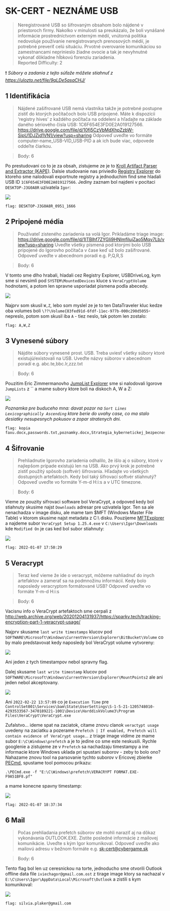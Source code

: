 # SK-CERT - NEZNÁME USB
> Neregistrované USB so šifrovaným obsahom bolo nájdené v priestoroch firmy. Nakolko v minulosti sa preukázalo, že boli vynášané informácie prostredníctvom externým médií, vnútorná politika nedovoluje používanie neregistrovanych prenosových médií, je potrebné preveriť celú situáciu. Prvotné overovanie komunikáciou so zamestnancami neprinieslo žiadne ovocie a tak je nevyhnutné vykonať dôkladne hĺbkovú forenziu zariadenia.<br/>
Reported Difficulty: 2

:exclamation: *Súbory a zadania z tejto súťaže môžete stiahnuť z https://ulozto.net/file/9qLDe5asaCHJ/*

## 1 Identifikácia
> Nájdené zašifrované USB nemá vlastníka takže je potrebné postupne zistiť do ktorých počítačoch bolo USB pripojené. Máte k dispozícii ‘registry hives’ z každého počítača na oddelení a hľadajte na základe daného sériového čísla USB: 1C6F654E3FD0E2A019127566.
https://drive.google.com/file/d/10fj5CzVbMdXhpZzbW-SipU1DJZjd1VN1/view?usp=sharing
Odpoveď uveďte vo formáte computer-name_USB-VID_USB-PID a ak ich bude viac, odpovede oddeľte čiarkou.

> Body: 6

Po prestudovani co to je za obsah, zistujeme ze je to [Kroll Artifact Parser and Extractor (KAPE)](https://www.kroll.com/en/insights/publications/cyber/kroll-artifact-parser-extractor-kape). Dalsie studovanie nas priviedlo [Registry Explorer](https://f001.backblazeb2.com/file/EricZimmermanTools/net6/RegistryExplorer.zip) do ktoreho sme nalodovali exportnute registry a jednoduchim find sme hladali USB ID `1C6F654E3FD0E2A019127566`. Jediny zaznam bol najdeni v pocitaci `DESKTOP-J3G0A8R` uzivatela `Igor`:

![](images/2022-03-17-20-36-13.png)

```
flag: DESKTOP-J3G0A8R_0951_1666
```

## 2 Pripojené média
> Používateľ zisteného zariadenia sa volá Igor.
Prikladáme triage image: https://drive.google.com/file/d/1ITBlhf7ZYGIi9HNlmfilujZao5Mqv7Lb/view?usp=sharing
Uveďte všetky písmená pod ktorými bolo USB pripojené do Igorovho počítača v čase keď už bolo zašifrované. Odpoveď uveďte v abecednom poradí e.g. P,Q,R,S

> Body: 6

V tomto sme dlho hrabali, hladali cez Registry Explorer, USBDriveLog, kym sme si nevsimli pod `SYSTEM\MountedDevices` kluce s `VeraCryptVolume` hodnotami, a potom len spravne usporiadat pismena podla abecedy. 

![](images/2022-03-19-17-26-34.png)

Najprv som skusil `W,Z`, lebo som myslel ze je to ten DataTraveler kluc kedze oba volumes boli `\??\Volume{83fed91d-6fdf-11ec-977b-000c290d5055`- nepreslo, potom som skusil iba `A` - tiez neslo, tak potom len zostalo:

```
flag: A,W,Z
```

## 3 Vynesené súbory
> Nájdite súbory vynesené prost. USB. Treba uviesť všetky súbory ktoré existujú/existovali na USB. Uveďte názvy súborov v abecednom poradí e.g. abc.te,bbc.lr,zzz.txt

> Body: 6

Pouzitim Eric Zimmermanovho [JumpList Explorer](https://f001.backblazeb2.com/file/EricZimmermanTools/net6/JumpListExplorer.zip) sme si nalodovali Igorove `JumpLists` z `` a mame subory ktore boli na diskoch A, W a Z:

![](images/2022-03-21-20-46-54.png)

*Poznamka pre buduceho mna: davat pozor na `Sort Lines Lexicographically Ascending` ktore berie do uvahy case, co ma stalo desiatky nesupesnych pokusov a zopar stratenych dni.* 

```
flag: kopia faxu.docx,passwords.txt,poznamky.docx,Strategia_kybernetickej_bezpecnosti_2021.pdf
```

## 4 Šifrovanie
> Prehliadnutie Igorovho zariadenia odhalilo, že išlo aj o súbory, ktoré v najlepšom prípade existujú len na USB. Ako prvý krok je potrebné zistiť použitý spôsob (softvér) šifrovania. Hľadajte vo všetkých dostupných artefaktoch. Kedy bol taký šifrovací softvér stiahnutý? Odpoveď uveďte vo formáte Y-m-d H:i:s a v UTC timezone.

> Body: 6

Vieme ze pouzity sifrovaci software bol VeraCrypt, a odpoved kedy bol stiahnuty skusime najst `Downloads` adresar pre uzivatela Igor. Ten sa ale nenachadza v image disku, ale mame tam $MFT (Windows Master File Table) v ktorom skusime najst metadata z C:\ disku.
Pouzijeme [MFTExplorer](https://f001.backblazeb2.com/file/EricZimmermanTools/net6/MFTExplorer.zip) a najdeme subor `VeraCrypt Setup 1.25.4.exe` v `C:\Users\Igor\Downloads` kde `Modified On` je cas ked bol subor stiahnuty:

![](images/2022-03-21-22-30-24.png)

```
flag: 2022-01-07 17:50:29
```

## 5 Veracrypt
> Teraz keď vieme že ide o veracrypt, môžeme nahliadnuť do inych artefaktov a zamerať sa na podmnožinu informácií. Kedy bolo naposledy veracryptom formátované USB? Odpoveď uveďte vo formáte Y-m-d H:i:s

> Body: 6

Vacisnu info o VeraCrypt artefaktoch sme cerpali z http://web.archive.org/web/20201204131937/https://sparky.tech/tracking-encryption-part-1-veracrypt-usage/

Najprv skusame `last write timestamps` klucov pod `SOFTWARE\Microsoft\Windows\CurrentVersion\Explorer\BitBucket\Volume` co by malo predstavovat kedy naposledy bol VeraCrypt volume vytvoreny:

![](images/2022-04-04-18-18-40.png)

Ani jeden z tych timestampov nebol spravny flag.

Dalej skusame `last write timestamp` klucov pod `SOFTWARE\Microsoft\Windows\CurrentVersion\Explorer\MountPoints2` ale ani jeden nebol akceptovany.

![](images/2022-04-04-18-28-33.png)

Ani `2022-02-22 13:57:09` co je `Execution Time` pre ` ControlSet001\Services\bam\State\UserSettings\S-1-5-21-1205748010-4293533567-3470189221-1001\Device\HarddiskVolume3\Program Files\VeraCrypt\VeraCrypt.exe`

Zufalstvo... ideme spat na zaciatok, citame znovu clanok `veractypt usage` uvedeny na zaciatku a pozerame `Prefetch | If enabled, Prefetch will contain evidence of VeraCrypt usage`... z triage image vidime ze mame subor `E:\C\Windows\prefetch` a je to jedine co sme este neskusili. Rychle googlenie a zistujeme ze v `Prefetch` sa nachadzaju timestampy a ine informacie ktore Windows uklada pri spustani suborov - zeby to bolo ono? Nahazame znovu tool na parsovanie tychto suborov v Ericovej zbierke [PECmd](https://f001.backblazeb2.com/file/EricZimmermanTools/net6/PECmd.zip), spustame tool pomocou prikazu: 
```
.\PECmd.exe -f "E:\C\Windows\prefetch\VERACRYPT FORMAT.EXE-F9A51BF8.pf"
```
a mame konecne spavny timestamp:

![](images/2022-04-05-09-14-19.png)

```
flag: 2022-01-07 18:37:34
```

## 6 Mail
> Počas prehliadania prefetch súborov ste mohli naraziť aj na dôkaz vykonávania OUTLOOK.EXE. Zistite posledné informácie z mailovej komunikácie. Uveďte s kým Igor komunikoval. Odpoveď uveďte ako mailovú adresu v bežnom formáte e.g. sk-cert@cybergame.sk

> Body: 6

Tento flag bol len uz ceresnickou na torte, jednoducho sme otvorili Outlook offline data file `iviechagor@gmail.com.ost` z tirage image ktory sa nachazal v `E:\C\Users\Igor\AppData\Local\Microsoft\Outlook` a zistili s kym komunikoval:

![](images/2022-04-05-09-18-19.png)

```
flag: silvia.plaker@gmail.com
```


